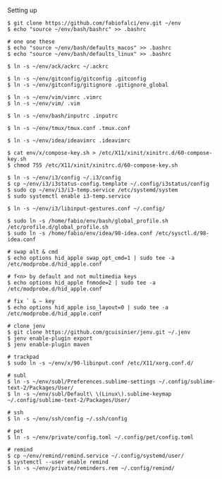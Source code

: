 Setting up
	
	$ git clone https://github.com/fabiofalci/env.git ~/env
	$ echo "source ~/env/bash/bashrc" >> .bashrc

	# one one these
	$ echo "source ~/env/bash/defaults_macos" >> .bashrc
	$ echo "source ~/env/bash/defaults_linux" >> .bashrc

	$ ln -s ~/env/ack/ackrc ~/.ackrc

	$ ln -s ~/env/gitconfig/gitconfig .gitconfig
	$ ln -s ~/env/gitconfig/gitignore .gitignore_global

	$ ln -s ~/env/vim/vimrc .vimrc
	$ ln -s ~/env/vim/ .vim

	$ ln -s ~/env/bash/inputrc .inputrc

	$ ln -s ~/env/tmux/tmux.conf .tmux.conf

	$ ln -s ~/env/idea/ideavimrc .ideavimrc

	$ cat env/x/compose-key.sh > /etc/X11/xinit/xinitrc.d/60-compose-key.sh
	$ chmod 755 /etc/X11/xinit/xinitrc.d/60-compose-key.sh

	$ ln -s ~/env/i3/config ~/.i3/config
	$ cp ~/env/i3/i3status-config.template ~/.config/i3status/config
	$ sudo cp ~/env/i3/i3-temp.service /etc/systemd/system
	$ sudo systemctl enable i3-temp.service

	$ ln -s ~/env/i3/libinput-gestures.conf ~/.config/

	$ sudo ln -s /home/fabio/env/bash/global_profile.sh /etc/profile.d/global_profile.sh
	$ sudo ln -s /home/fabio/env/idea/98-idea.conf /etc/sysctl.d/98-idea.conf

	# swap alt & cmd
	$ echo options hid_apple swap_opt_cmd=1 | sudo tee -a /etc/modprobe.d/hid_apple.conf

	# f<n> by default and not multimedia keys
	$ echo options hid_apple fnmode=2 | sudo tee -a /etc/modprobe.d/hid_apple.conf

	# fix ` & ~ key
	$ echo options hid_apple iso_layout=0 | sudo tee -a /etc/modprobe.d/hid_apple.conf

	# clone jenv
	$ git clone https://github.com/gcuisinier/jenv.git ~/.jenv
	$ jenv enable-plugin export
 	$ jenv enable-plugin maven

	# trackpad
	$ sudo ln -s ~/env/x/90-libinput.conf /etc/X11/xorg.conf.d/

	# subl
	$ ln -s ~/env/subl/Preferences.sublime-settings ~/.config/sublime-text-2/Packages/User/
	$ ln -s ~/env/subl/Default\ \(Linux\).sublime-keymap ~/.config/sublime-text-2/Packages/User/

	# ssh
	$ ln -s ~/env/ssh/config ~/.ssh/config

	# pet
	$ ln -s ~/env/private/config.toml ~/.config/pet/config.toml

	# remind
	$ cp ~/env/remind/remind.service ~/.config/systemd/user/
	$ systemctl --user enable remind
	$ ln -s ~/env/private/reminders.rem ~/.config/remind/
